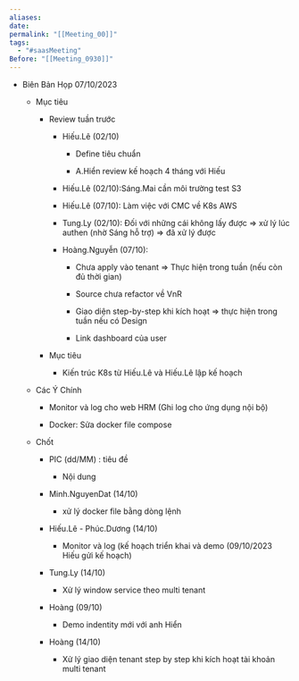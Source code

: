 ```yaml
---
aliases: 
date: 
permalink: "[[Meeting_00]]"
tags:
  - "#saasMeeting"
Before: "[[Meeting_0930]]"
---
```

- Biên Bản Họp 07/10/2023
    
    - Mục tiêu
        
        - Review tuần trước
            
            - Hiếu.Lê (02/10)
                
                - Define tiêu chuẩn
                    
                - A.Hiển review kế hoạch 4 tháng với Hiếu
                    
            - Hiếu.Lê (02/10):Sáng.Mai cần môi trường test S3
                
            - Hiếu.Lê (07/10): Làm việc với CMC về K8s AWS
                
            - Tung.Ly (02/10): Đối với những cái không lấy được => xử lý lúc authen (nhờ Sáng hỗ trợ) => đã xử lý được
                
            - Hoàng.Nguyễn (07/10):
                
                - Chưa apply vào tenant => Thực hiện trong tuần (nếu còn đủ thời gian)
                    
                - Source chưa refactor về VnR
                    
                - Giao diện step-by-step khi kích hoạt => thực hiện trong tuần nếu có Design
                    
                - Link dashboard của user
                    
        - Mục tiêu
            
            - Kiến trúc K8s từ Hiếu.Lê và Hiếu.Lê lập kế hoạch
                
    - Các Ý Chính
        
        - Monitor và log cho web HRM (Ghi log cho ứng dụng nội bộ)
            
        - Docker: Sửa docker file compose
            
    - Chốt
        
        - PIC (dd/MM) : tiêu đề
            
            - Nội dung
                
        - Minh.NguyenDat (14/10)
            
            - xử lý docker file bằng dòng lệnh
                
        - Hiếu.Lê - Phúc.Dương (14/10)
            
            - Monitor và log (kế hoạch triển khai và demo (09/10/2023 Hiếu gửi kế hoạch)
                
        - Tung.Ly (14/10)
            
            - Xử lý window service theo multi tenant
                
        - Hoàng (09/10)
            
            - Demo indentity mới với anh Hiển
                
        - Hoàng (14/10)
            
            - Xử lý giao diện tenant step by step khi kích hoạt tài khoản multi tenant